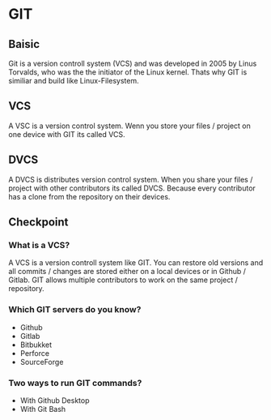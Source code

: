 # GIT

## Baisic
Git is a version controll system (VCS) and was developed in 2005 by Linus Torvalds, who was the the 
initiator of the Linux kernel. Thats why GIT is similiar and build like Linux-Filesystem.

## VCS
A VSC is a version control system. Wenn you store your files / project on one device with GIT its called VCS.

## DVCS
A DVCS is distributes version control system. When you share your files / project with other contributors its
called DVCS. Because every contributor has a clone from the repository on their devices.

## Checkpoint
### What is a VCS?
A VCS is a version controll system like GIT. You can restore old versions and all commits / changes are stored either on a local devices or in Github / Gitlab. GIT allows multiple contributors to work on the same project / repository.

### Which GIT servers do you know?
* Github
* Gitlab
* Bitbukket
* Perforce
* SourceForge

### Two ways to run GIT commands?
* With Github Desktop
* With Git Bash
